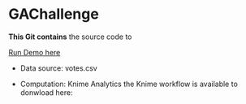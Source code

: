 # GAChallenge

**This Git contains** the source code to 

[Run Demo here](https://ddabruneel.github.io/scatterplot.html)

- Data source: votes.csv

- Computation: Knime Analytics
the Knime workflow is available to donwload here: 





